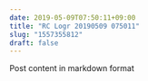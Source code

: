 ```yaml
---
date: 2019-05-09T07:50:11+09:00
title: "RC Logr 20190509 075011"
slug: "1557355812"
draft: false
---
```


Post content in markdown format
